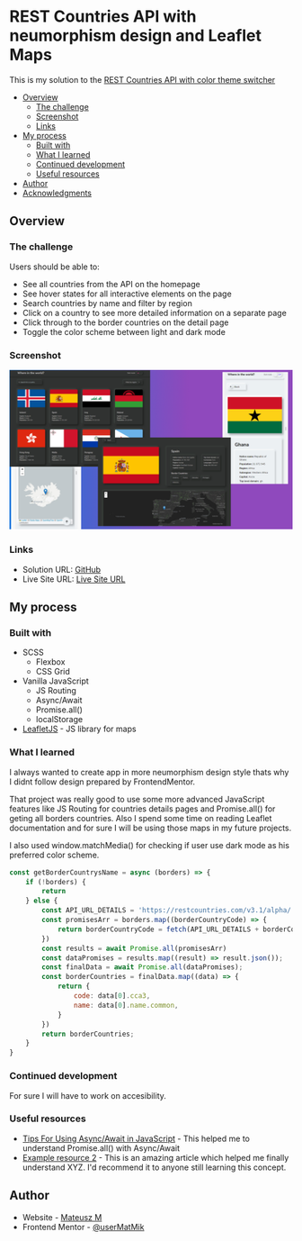 # REST Countries API with neumorphism design and Leaflet Maps

This is my solution to the [REST Countries API with color theme switcher](https://www.frontendmentor.io/challenges/rest-countries-api-with-color-theme-switcher-5cacc469fec04111f7b848ca)

- [Overview](#overview)
  - [The challenge](#the-challenge)
  - [Screenshot](#screenshot)
  - [Links](#links)
- [My process](#my-process)
  - [Built with](#built-with)
  - [What I learned](#what-i-learned)
  - [Continued development](#continued-development)
  - [Useful resources](#useful-resources)
- [Author](#author)
- [Acknowledgments](#acknowledgments)

## Overview

### The challenge

Users should be able to:

- See all countries from the API on the homepage
- See hover states for all interactive elements on the page
- Search countries by name and filter by region
- Click on a country to see more detailed information on a separate page
- Click through to the border countries on the detail page
- Toggle the color scheme between light and dark mode

### Screenshot

![](./img/screen.jpg)

### Links

- Solution URL: [GitHub](https://github.com/userMatMik/neo_countries)
- Live Site URL: [Live Site URL](https://idyllic-palmier-bcfd54.netlify.app/)

## My process

### Built with

- SCSS
  - Flexbox
  - CSS Grid
- Vanilla JavaScript
  - JS Routing
  - Async/Await
  - Promise.all()
  - localStorage
- [LeafletJS](https://leafletjs.com/) - JS library for maps

### What I learned

I always wanted to create app in more neumorphism design style thats why I didnt follow design prepared by FrontendMentor.

That project was really good to use some more advanced JavaScript features like JS Routing for countries details pages and Promise.all() for geting all borders countries. Also I spend some time on reading Leaflet documentation and for sure I will be using those maps in my future projects.

I also used window.matchMedia() for checking if user use dark mode as his preferred color scheme.

```js
const getBorderCountrysName = async (borders) => {
    if (!borders) {
        return
    } else {
        const API_URL_DETAILS = 'https://restcountries.com/v3.1/alpha/'
        const promisesArr = borders.map((borderCountryCode) => {
            return borderCountryCode = fetch(API_URL_DETAILS + borderCountryCode);
        })
        const results = await Promise.all(promisesArr)
        const dataPromises = results.map((result) => result.json());
        const finalData = await Promise.all(dataPromises);
        const borderCountries = finalData.map((data) => {
            return {
                code: data[0].cca3,
                name: data[0].name.common,
            }
        })
        return borderCountries;
    }
}
```

### Continued development

For sure I will have to work on accesibility.

### Useful resources

- [Tips For Using Async/Await in JavaScript](https://www.youtube.com/watch?v=_9vgd9XKlDQ) - This helped me to understand Promise.all() with Async/Await
- [Example resource 2](https://www.example.com) - This is an amazing article which helped me finally understand XYZ. I'd recommend it to anyone still learning this concept.



## Author

- Website - [Mateusz M](https://github.com/userMatMi)
- Frontend Mentor - [@userMatMik](https://www.frontendmentor.io/profile/userMatMik)
